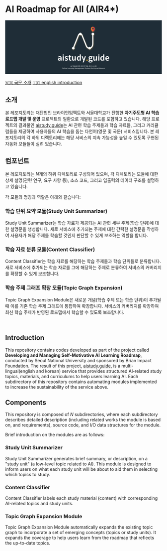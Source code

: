 # AI Roadmap for All (AIR4*)
<a href="#">
  <img src="/img/banner.png" url= width="100%" height="auto">
  </a>

[🇰🇷 국문 소개](#소개) [🇱🇷 english introduction](#introduction)

## 소개
본 레포지토리는 재단법인 브라이언임팩트와 서울대학교가 진행한 **자기주도형 AI 학습 로드맵 개발 및 운영** 프로젝트의 일환으로 개발된 코드를 포함하고 있습니다.
해당 프로젝트의 결과물인 [aistudy.guide](http://aistudy.guide:3000)는 AI 관련 학습 주제들과 학습 자료들, 그리고 커리큘럼들을 제공하여 사용자들의 AI 학습을 돕는 다언어(영문 및 국문) 서비스입니다.
본 레포지토리의 각 하위 디렉토리에는 해당 서비스의 지속 가능성을 높일 수 있도록 구현된 자동화 모듈들이 실려 있습니다.

## 컴포넌트
본 레포지토리는 *N*개의 하위 디렉토리로 구성되어 있으며, 각 디렉토리는 모듈에 대한 상세 설명(관련 연구, 요구 사항 등), 소스 코드, 그리고 입출력의 데이터 구조를 설명하고 있습니다.

각 모듈의 명칭과 역할은 아래와 같습니다:

### 학습 단위 요약 모듈(Study Unit Summarizer)
Study Unit Summarizer는 학습 자료가 제공되는 AI 관련 세부 주제(학습 단위)에 대한 설명문을 생성합니다.
새로 서비스에 추가되는 주제에 대한 간략한 설명문을 작성하여 사용자가 해당 주제를 학습할 것인지 판단할 수 있게 보조하는 역할을 합니다.

### 학습 자료 분류 모듈(Content Classifier)
Content Classifier는 학습 자료를 해당하는 학습 주제들과 학습 단위들로 분류합니다.
새로 서비스에 추가되는 학습 자료를 그에 해당하는 주제로 분류하여 서비스의 커버리지를 확장할 수 있게 보조합니다.

### 학습 주제 그래프 확장 모듈(Topic Graph Expansion)
Topic Graph Expansion Module은 새로운 개념(학습 주제 또는 학습 단위)이 추가될 때 이를 기존 학습 주제 그래프에 통합하여 확장합니다. 
서비스의 커버리지를 확장하여 최신 학습 주제가 반영된 로드맵에서 학습할 수 있도록 보조합니다.

<br>

## Introduction
This repository contains codes developed as part of the project called **Developing and Managing Self-Motivative AI Learning Roadmap**, conducted by Seoul National University and sponsored by Brian Impact Foundation.
The result of this project, [aistudy.guide](http://aistudy.guide:3000), is a multi-lingual(english and korean) service that provides structured AI-related study topics, materials, and curriculums to help users learning AI.
Each subdirectory of this repository contains automating modules implemented to increase the sustainability of the service above.

## Components
This repository is composed of *N* subdirectories, where each subdirectory describes detailed description (including related works the module is based on, and requirements), source code, and I/O data structures for the module.

Brief introduction on the modules are as follows:

### Study Unit Summarizer
Study Unit Summarizer generates brief summary, or description, on a "study unit" (a low-level topic related to AI).
This module is designed to inform users on what each study unit will be about to aid them in selecting which topics to study.

### Content Classifier
Content Classifier labels each study material (content) with corresponding AI-related topics and study units.

### Topic Graph Expansion Module 
Topic Graph Expansion Module automatically expands the existing topic graph to incorporate a set of emerging concepts (topics or study units). 
It expands the coverage to help users learn from the roadmap that reflects the up-to-date topics.
